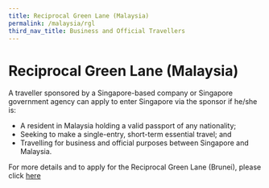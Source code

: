 ```yaml
---
title: Reciprocal Green Lane (Malaysia)
permalink: /malaysia/rgl
third_nav_title: Business and Official Travellers
---
```


# Reciprocal Green Lane (Malaysia)

A traveller sponsored by a Singapore-based company or Singapore government agency can apply to enter Singapore via the sponsor if he/she is: 

- A resident in Malaysia holding a valid passport of any nationality;
- Seeking to make a single-entry, short-term essential travel; and
- Travelling for business and official purposes between Singapore and Malaysia.

For more details and to apply for the Reciprocal Green Lane (Brunei), please click [here](/rgl/requirements-and-process)

